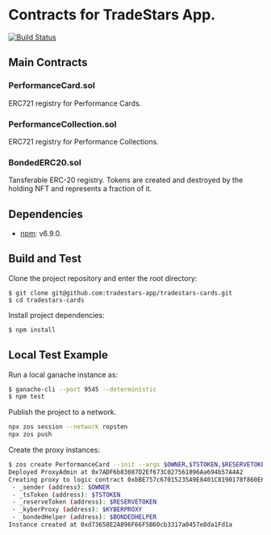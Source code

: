 # Contracts for TradeStars App.
[![Build Status](https://travis-ci.com/tradestars-app/tradestars-contracts.svg?branch=master)](https://travis-ci.com/tradestars-app/tradestars-contracts)

## Main Contracts

### PerformanceCard.sol
ERC721 registry for Performance Cards.

### PerformanceCollection.sol
ERC721 registry for Performance Collections.

### BondedERC20.sol
Tansferable ERC-20 registry. Tokens are created and destroyed by the holding NFT and represents a fraction of it.

## Dependencies
- [npm](https://www.npmjs.com/): v6.9.0.

## Build and Test
Clone the project repository and enter the root directory:

```
$ git clone git@github.com:tradestars-app/tradestars-cards.git
$ cd tradestars-cards
```

Install project dependencies:

```bash
$ npm install
```

## Local Test Example

Run a local ganache instance as:

```bash
$ ganache-cli --port 9545 --deterministic
$ npm test
```

Publish the project to a network.

```bash
npx zos session --network ropsten
npx zos push
```

Create the proxy instances:

```bash
$ zos create PerformanceCard --init --args $OWNER,$TSTOKEN,$RESERVETOKEN,$KYBERPROXY,$BONDEDHELPER --no-interactive
Deployed ProxyAdmin at 0x7ADF6b83087D2Ef673C027561896Aa694b57A4A2
Creating proxy to logic contract 0xbBE757c67015235A9E8401C8190178f860E673E4 and initializing by calling initialize with:
 - _sender (address): $OWNER
 - _tsToken (address): $TSTOKEN
 - _reserveToken (address): $RESERVETOKEN
 - _kyberProxy (address): $KYBERPROXY
 - _bondedHelper (address): $BONDEDHELPER
Instance created at 0xd73658E2A896F66F5B60cb3317a0457e8da1Fd1a
```